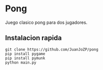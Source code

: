 # Pong

Juego clasico pong para dos jugadores.

## Instalacion rapida
```
git clone https://github.com/JuanJoZP/pong
pip install pygame
pip install pymunk
python main.py
```
